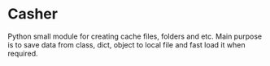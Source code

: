 
# Casher

Python small module for creating cache files, folders and etc. Main purpose is to save data from
class, dict, object to local file and fast load it when required.


